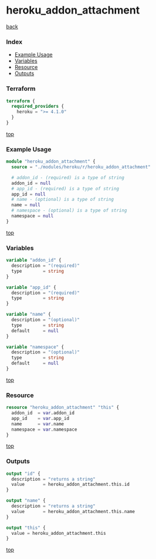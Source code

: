 # heroku_addon_attachment

[back](../heroku.md)

### Index

- [Example Usage](#example-usage)
- [Variables](#variables)
- [Resource](#resource)
- [Outputs](#outputs)

### Terraform

```terraform
terraform {
  required_providers {
    heroku = ">= 4.1.0"
  }
}
```

[top](#index)

### Example Usage

```terraform
module "heroku_addon_attachment" {
  source = "./modules/heroku/r/heroku_addon_attachment"

  # addon_id - (required) is a type of string
  addon_id = null
  # app_id - (required) is a type of string
  app_id = null
  # name - (optional) is a type of string
  name = null
  # namespace - (optional) is a type of string
  namespace = null
}
```

[top](#index)

### Variables

```terraform
variable "addon_id" {
  description = "(required)"
  type        = string
}

variable "app_id" {
  description = "(required)"
  type        = string
}

variable "name" {
  description = "(optional)"
  type        = string
  default     = null
}

variable "namespace" {
  description = "(optional)"
  type        = string
  default     = null
}
```

[top](#index)

### Resource

```terraform
resource "heroku_addon_attachment" "this" {
  addon_id  = var.addon_id
  app_id    = var.app_id
  name      = var.name
  namespace = var.namespace
}
```

[top](#index)

### Outputs

```terraform
output "id" {
  description = "returns a string"
  value       = heroku_addon_attachment.this.id
}

output "name" {
  description = "returns a string"
  value       = heroku_addon_attachment.this.name
}

output "this" {
  value = heroku_addon_attachment.this
}
```

[top](#index)